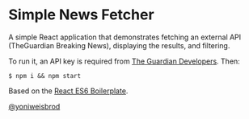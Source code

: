 # Simple News Fetcher


A simple React application that demonstrates fetching an external API (TheGuardian Breaking News), displaying the results, and filtering.

To run it, an API key is required from [The Guardian Developers](http://developers.theguardian.com/). Then:
```
$ npm i && npm start
```

Based on the [React ES6 Boilerplate](https://github.com/yonibot/react-es6-boilerplate).

[@yoniweisbrod](https://twitter.com/yoniweisbrod)
